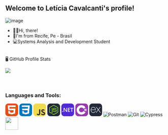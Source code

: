 <h2> Welcome to Letícia Cavalcanti's profile! </h2>

![image](https://gifs.eco.br/wp-content/uploads/2022/08/gifs-de-computador-4.gif)

- 👋🏽Hi, there!                       
- 📌I'm from Recife, Pe - Brasil         
- 💻Systems Analysis and Development Student <br> <br>

🖥️ GitHub Profile Stats

<div>
  <img height="152em" src="https://github-readme-stats.vercel.app/api/top-langs/?username=lcavalcantic&layout=compact&theme=dark&hide=html,css,scss,php,ejs" />
</div>

<br>

<div style="display: inline_block"><br>
<h3 align="left">Languages and Tools:</h3>
<img width="40" display="block" height="40" src="https://github.com/tandpfun/skill-icons/blob/main/icons/HTML.svg">  <img width="40" height="40" src="https://github.com/tandpfun/skill-icons/blob/main/icons/CSS.svg">  <img width="40" height="40" src="https://github.com/tandpfun/skill-icons/blob/main/icons/JavaScript.svg">  <img width="40" height="40" src="https://github.com/tandpfun/skill-icons/blob/main/icons/NodeJS-Dark.svg">  <img width="40" height="40" src="https://github.com/tandpfun/skill-icons/blob/main/icons/DotNet.svg">  <img width="40" height="40" src="https://github.com/tandpfun/skill-icons/blob/main/icons/CS.svg">  <img width="40" display="block" height="40" src="https://github.com/tandpfun/skill-icons/blob/main/icons/ExpressJS-Dark.svg"> <img src="https://cdn.jsdelivr.net/gh/devicons/devicon/icons/postman/postman-original.svg" width="40" height="40" alt="Postman" /> <img src="https://cdn.jsdelivr.net/gh/devicons/devicon/icons/git/git-original.svg" width="40" height="40" alt="Git" /> <img src="https://assets.streamlinehq.com/image/private/w_300,h_300,ar_1/f_auto/v1/icons/3/cypress-icon-moigrz5nimpd7rsob0bisu.png/cypress-icon-pg9bdlubveoefqouilbg.png?_a=DATAdtAAZAA0" 
     width="40" 
     height="40" 
     alt="Cypress" />
     <img width="40" display="block" height="40" src="https://avatars.githubusercontent.com/u/54646432?s=200&v=4" />
